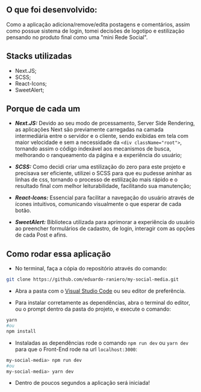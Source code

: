 ## O que foi desenvolvido:

Como a aplicação adiciona/remove/edita postagens e comentários, assim como possue sistema de login, tomei decisões de logotipo e estilização pensando no produto final como uma "mini Rede Social".
## Stacks utilizadas

- Next.JS;
- SCSS;
- React-Icons;
- SweetAlert;

## Porque de cada um

- _**Next.JS:**_ Devido ao seu modo de prcessamento, Server Side Rendering, as aplicações Next são previamente carregadas na camada intermediária entre o servidor e o cliente, sendo exibidas em tela com maior velocidade e sem a necessidade da `<div className="root">`, tornando assim o código indexável aos mecanismos de busca, melhorando o ranqueamento da página e a experiência do usuário;

- _**SCSS:**_ Como decidi criar uma estilização do zero para este projeto e precisava ser eficiente, utilizei o SCSS para que eu pudesse aninhar as linhas de css, tornando o processo de estilização mais rápido e o resultado final com melhor leiturabilidade, facilitando sua manutenção;

- _**React-Icons:**_ Essencial para facilitar a navegação do usuário através de ícones intuitivos, comunicando visualmente o que esperar de cada botão.

- _**SweetAlert:**_ Biblioteca utilizada para aprimorar a experiência do usuário ao preencher formulários de cadastro, de login, interagir com as opções de cada Post e afins.

## Como rodar essa aplicação

- No terminal, faça a cópia do repositório através do comando:
```bash
git clone https://github.com/eduardo-raniero/my-social-media.git
```

- Abra a pasta com o [Visual Studio Code](https://code.visualstudio.com/) ou seu editor de preferência.

- Para instalar corretamente as dependências, abra o terminal do editor, ou o prompt dentro da pasta do projeto, e execute o comando:
```bash
yarn
#ou
npm install
```

- Instaladas as dependências rode o comando `npm run dev` ou `yarn dev` para que o Front-End rode na url `localhost:3000`:

```bash
my-social-media> npm run dev
#ou
my-social-media> yarn dev
```

- Dentro de poucos segundos a aplicação será iniciada!






